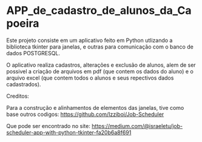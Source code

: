 # APP_de_cadastro_de_alunos_da_Capoeira
Este projeto consiste em um aplicativo feito em Python utlizando a biblioteca tkinter para 
janelas, e outras para comunicação com o banco de dados POSTGRESQL.

O aplicativo realiza cadastros, alterações e exclusão de alunos, alem de ser possivel a criação
de arquivos em pdf (que contem os dados do aluno) e o arquivo excel (que contem todos o alunos e seus
repectivos dados cadastrados).

Creditos:

Para a construção e alinhamentos de elementos das janelas, tive como base outros codigos:  https://github.com/Izziboi/Job-Scheduler

Que pode ser encontrado no site: https://medium.com/@israeletu/job-scheduler-app-with-python-tkinter-fa20b6a8f691
